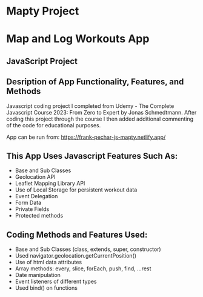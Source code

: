 # Mapty Project 
# Map and Log Workouts App 
## JavaScript Project
## Desription of App Functionality, Features, and Methods

Javascript coding project I completed from Udemy - The Complete Javascript Course 2023: From Zero to Expert by Jonas Schmedtmann. After coding this project through the course I then added additional commenting of the code for educational purposes.

App can be run from: https://frank-pechar-js-mapty.netlify.app/

## This App Uses Javascript Features Such As:

- Base and Sub Classes
- Geolocation API 
- Leaflet Mapping Library API
- Use of Local Storage for persistent workout data
- Event Delegation
- Form Data
- Private Fields
- Protected methods

## Coding Methods and Features Used:

- Base and Sub Classes (class, extends, super, constructor)
- Used navigator.geolocation.getCurrentPosition()
- Use of html data attributes
- Array methods: every, slice, forEach, push, find, ...rest
- Date manipulation
- Event listeners of different types
- Used bind() on functions
